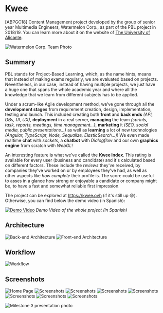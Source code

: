 # Kwee
[ABPGC18] Content Management project developed by the group of senior year Multimedia Engineers, Watermelon Corp., as part of the PBL project in 2018/19. You can learn more about it on the website of [The University of Alicante](https://eps.ua.es/es/ingenieria-multimedia/gestioncontenidos/proyectos1819/kwee.html).

![Watermelon Corp. Team Photo](https://i.imgur.com/MC05nVs.jpg)

## Summary

PBL stands for Project-Based Learning, which, as the name hints, means that instead of making exams regularly, we are evaluated based on projects. Nevertheless, in our case, instead of having multiple projects, we just have a huge one that spans the whole academic year and where all the knowledge that we learn from different subjects has to be applied.

Under a scrum-like Agile development method, we've gone through all the **development stages** from requirement creation, design, implementation, testing and launch. This included creating both **front** and **back ends** *(API, DBs, UI, UX)*, **deployment** in a real server, **managing** the team *(sprints, task, reports, meetings, time management...)*, **marketing** it *(SEO, social media, public presentations...)* as well as **learning** a lot of new technologies *(Angular, TypeScript, Node, Sequalize, ElasticSearch...)*! We even made realtime **chat** with *sockets*, a **chatbot** with *Dialogflow* and our own **graphics engine** from scratch with *WebGL*!

An interesting feature is what we've called the **Kwee Index**. This rating is available for every user (business and candidate) and it's calculated based on different factors. These include the *reviews* they've received, by companies they've worked on or by employees they've had, as well as other aspects like *how complete* their profile is. The score could be useful to asses in a glance how strong or enjoyable a candidate or company might be, to have a fast and somewhat reliable first impression.

The project can be explored at https://kwee.ovh (if it's still up 😅). Otherwise, you can find below the demo video (in Spanish):

[![Demo Video](https://i.imgur.com/mSzf9Sw.png)](https://www.youtube.com/watch?v=984p5dA-CgM)
*Demo Video of the whole project (in Spanish)*

## Architecture
![Back-end Architecture](https://i.imgur.com/B2R5l7U.png)
![Front-end Architecture](https://i.imgur.com/HlMINu5.png)

## Workflow
![Workflow](https://i.imgur.com/7lRK6kg.png)

## Screenshots
![Home Page](https://j.gifs.com/2xopqM.gif)
![Screenshots](https://i.imgur.com/RHynA42.png)
![Screenshots](https://i.imgur.com/RY45DnL.png)
![Screenshots](https://i.imgur.com/BS788az.png)
![Screenshots](https://i.imgur.com/DPaHAyD.png)
![Screenshots](https://i.imgur.com/J5lDWsH.png)
![Screenshots](https://i.imgur.com/8G50Rmr.png)
![Screenshots](https://i.imgur.com/ZOl9HIg.png)

![Milestone 3 presentation photo](https://i.imgur.com/O461Ewq.png)
